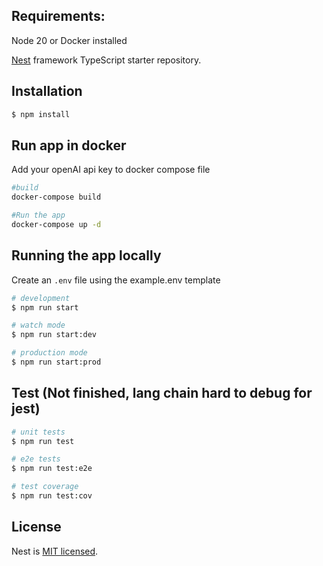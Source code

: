 ## Requirements:

Node 20 or Docker installed

[Nest](https://github.com/nestjs/nest) framework TypeScript starter repository.

## Installation

```bash
$ npm install
```

## Run app in docker

Add your openAI api key to docker compose file

```bash
#build
docker-compose build

#Run the app
docker-compose up -d
```

## Running the app locally

Create an `.env` file using the example.env template

```bash
# development
$ npm run start

# watch mode
$ npm run start:dev

# production mode
$ npm run start:prod
```

## Test (Not finished, lang chain hard to debug for jest)

```bash
# unit tests
$ npm run test

# e2e tests
$ npm run test:e2e

# test coverage
$ npm run test:cov
```

## License

Nest is [MIT licensed](LICENSE).
